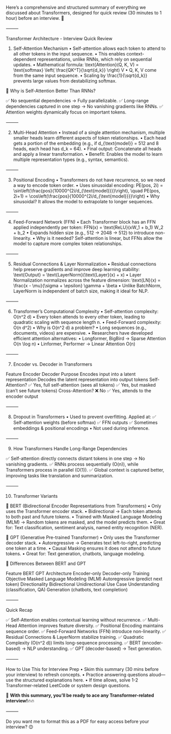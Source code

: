 Here’s a comprehensive and structured summary of everything we discussed about Transformers, designed for quick review (30 minutes to 1 hour) before an interview. 🚀

⸻

Transformer Architecture - Interview Quick Review

1. Self-Attention Mechanism
	•	Self-attention allows each token to attend to all other tokens in the input sequence.
	•	This enables context-dependent representations, unlike RNNs, which rely on sequential updates.
	•	Mathematical formula:
        \text{Attention}(Q, K, V) = \text{softmax} \left( \frac{QK^T}{\sqrt{d_k}} \right) V
	•	Q, K, V come from the same input sequence.
	•	Scaling by \frac{1}{\sqrt{d_k}} prevents large values from destabilizing softmax.

🔹 Why is Self-Attention Better Than RNNs?

✅ No sequential dependencies → Fully parallelizable.
✅ Long-range dependencies captured in one step → No vanishing gradients like RNNs.
✅ Attention weights dynamically focus on important tokens.

⸻

2. Multi-Head Attention
	•	Instead of a single attention mechanism, multiple smaller heads learn different aspects of token relationships.
	•	Each head gets a portion of the embedding (e.g., if d_{\text{model}} = 512 and 8 heads, each head has d_k = 64).
	•	Final output: Concatenate all heads and apply a linear transformation.
	•	Benefit: Enables the model to learn multiple representation types (e.g., syntax, semantics).

⸻

3. Positional Encoding
	•	Transformers do not have recurrence, so we need a way to encode token order.
	•	Uses sinusoidal encoding:
PE(pos, 2i) = \sin\left(\frac{pos}{10000^{2i/d_{\text{model}}}}\right), \quad
PE(pos, 2i+1) = \cos\left(\frac{pos}{10000^{2i/d_{\text{model}}}}\right)
	•	Why sinusoidal? It allows the model to extrapolate to longer sequences.

⸻

4. Feed-Forward Network (FFN)
	•	Each Transformer block has an FFN applied independently per token:
FFN(x) = \text{ReLU}(xW_1 + b_1) W_2 + b_2
	•	Expands hidden size (e.g., 512 → 2048 → 512) to introduce non-linearity.
	•	Why is it needed? Self-attention is linear, but FFNs allow the model to capture more complex token relationships.

⸻

5. Residual Connections & Layer Normalization
	•	Residual connections help preserve gradients and improve deep learning stability:
\text{Output} = \text{LayerNorm}(\text{Layer}(x) + x)
	•	Layer Normalization normalizes across the feature dimension:
\text{LN}(x) = \frac{x - \mu}{\sigma + \epsilon} \gamma + \beta
	•	Unlike BatchNorm, LayerNorm is independent of batch size, making it ideal for NLP.

⸻

6. Transformer’s Computational Complexity
	•	Self-attention complexity: O(n^2 d)
	•	Every token attends to every other token, leading to quadratic scaling with sequence length n.
	•	Feed-Forward complexity: O(n d^2)
	•	Why is O(n^2 d) a problem?
	•	Long sequences (e.g., documents, videos) are expensive.
	•	Researchers have developed efficient attention alternatives:
	•	Longformer, BigBird → Sparse Attention O(n \log n)
	•	Linformer, Performer → Linear Attention O(n)

⸻

7. Encoder vs. Decoder in Transformers

Feature	Encoder	Decoder
Purpose	Encodes input into a latent representation	Decodes the latent representation into output tokens
Self-Attention?	✅ Yes, full self-attention (sees all tokens)	✅ Yes, but masked (can’t see future tokens)
Cross-Attention?	❌ No	✅ Yes, attends to the encoder output



⸻

8. Dropout in Transformers
	•	Used to prevent overfitting. Applied at:
✅ Self-attention weights (before softmax)
✅ FFN outputs
✅ Sometimes embeddings & positional encodings
	•	Not used during inference.

⸻

9. How Transformers Handle Long-Range Dependencies

✅ Self-attention directly connects distant tokens in one step → No vanishing gradients.
✅ RNNs process sequentially (O(n)), while Transformers process in parallel (O(1)).
✅ Global context is captured better, improving tasks like translation and summarization.

⸻

10. Transformer Variants

🔹 BERT (Bidirectional Encoder Representations from Transformers)
	•	Only uses the Transformer encoder stack.
	•	Bidirectional → Each token attends to both past and future tokens.
	•	Trained with Masked Language Modeling (MLM) → Random tokens are masked, and the model predicts them.
	•	Great for: Text classification, sentiment analysis, named entity recognition (NER).

🔹 GPT (Generative Pre-trained Transformer)
	•	Only uses the Transformer decoder stack.
	•	Autoregressive → Generates text left-to-right, predicting one token at a time.
	•	Causal Masking ensures it does not attend to future tokens.
	•	Great for: Text generation, chatbots, language modeling.

🔹 Differences Between BERT and GPT

Feature	BERT	GPT
Architecture	Encoder-only	Decoder-only
Training Objective	Masked Language Modeling (MLM)	Autoregressive (predict next token)
Directionality	Bidirectional	Unidirectional
Use Case	Understanding (classification, QA)	Generation (chatbots, text completion)



⸻

Quick Recap

✅ Self-Attention enables contextual learning without recurrence.
✅ Multi-Head Attention improves feature diversity.
✅ Positional Encoding maintains sequence order.
✅ Feed-Forward Networks (FFN) introduce non-linearity.
✅ Residual Connections & LayerNorm stabilize training.
✅ Quadratic Complexity (O(n^2 d)) limits long-sequence processing.
✅ BERT (encoder-based) → NLP understanding.
✅ GPT (decoder-based) → Text generation.

⸻

How to Use This for Interview Prep
	•	Skim this summary (30 mins before your interview) to refresh concepts.
	•	Practice answering questions aloud—use the structured explanations here.
	•	If time allows, solve 1-2 Transformer-related LeetCode or system design questions.

🚀 **With this summary, you’ll be ready to ace any Transformer-related interview!**🔥🔥

⸻

Do you want me to format this as a PDF for easy access before your interview? 😊
